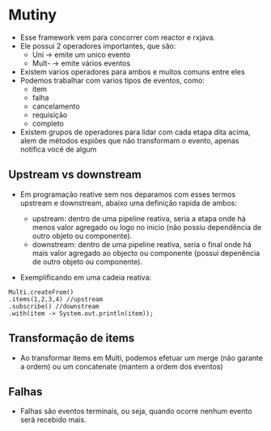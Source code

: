 # Mutiny

- Esse framework vem para concorrer com reactor e rxjava.
- Ele possui 2 operadores importantes, que são:
  - Uni -> emite um unico evento
  - Mult- -> emite vários eventos 
- Existem varios operadores para ambos e muitos comuns entre eles
- Podemos trabalhar com varios tipos de eventos, como:
  - item
  - falha
  - cancelamento
  - requisição
  - completo
- Existem grupos de operadores para lidar com cada etapa dita acima, alem de métodos espiões que não transformam o evento, apenas notifica você de algum

## Upstream vs downstream
- Em programação reative sem nos deparamos com esses termos upstream e downstream, abaixo uma definição rapida de ambos:
  - upstream: dentro de uma pipeline reativa, seria a etapa onde há menos valor agregado ou logo no inicio (não possiu dependência de outro objeto ou componente).
  - downstream: dentro de uma pipeline reativa, seria o final onde há mais valor agregado ao objecto ou componente (possui depenência de outro objeto ou componente). 

- Exemplificando em uma cadeia reativa:

```
Multi.createFrom()
.items(1,2,3,4) //upstream
.subscribe() //downstream
.with(item -> System.out.println(item));

```

## Transformação de items
- Ao transformar items em Multi<T>, podemos efetuar um merge (não garante a ordem) ou um concatenate (mantem a ordem dos eventos)

## Falhas
- Falhas são eventos terminais, ou seja, quando ocorre nenhum evento será recebido mais.
